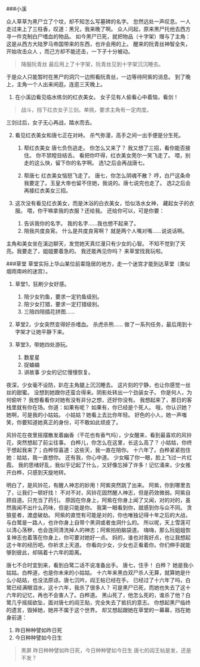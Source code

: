 ###小溪

众人草草为黑尸立了个坟，却不知怎么写墓碑的名字。
忽然远处一声叹息。一人走过来上了三柱香，叹道：黑兄，我来晚了啊。
众人问起，原来黑尸托他去西方寻一件克制白尸嗜血的物品。
如今黑尸已死，就把物品（十字架）赠与了主角：这是从西方大陆罗马帝国带来的东西，也许会用的上。
醒来的阮青丝神智全失，开始攻击众人 ，而己方却不能还击，一下子十分被动。
> 降服阮青丝
最后用上了十字架，阮青丝见到十字架沉沉睡去。

于是众人只能暂时在黑尸的洞穴一边照看阮青丝，一边等待阿紫的消息。
到了晚上，主角一个人出来闲逛。连逛三天晚上。

1. 在小溪边看见临水练剑的红衣美女。
女子见有人偷看心中着恼，看剑！
> 战斗，挡下红衣女子三剑。单挑，要求主角有一定肉度。

三剑过后，女子无心再战，踏水而去。

2. 看见红衣美女和唐七正在对峙。
杀气弥漫，高手之间一出手便是分生死。
    1. 帮红衣美女
唐七负伤逃走。
你怎么又来了？
我又想了三招，看你能否接住。
你不禁瞠目结舌。
看把你吓得，红衣美女莞尔一笑飞走了。
喂，别走的这么快，留下你的名字啊。
选1之后会再战唐七。

    2. 帮唐七
红衣美女恼怒飞走了。
唐七，你怎么阴魂不散？
哼，白尸这条命我要定了。玉皇大帝也留不住她，我说的。唐七说完也走了。
选2之后会再接红衣美女三招。

3. 这次没有看见红衣美女，而是沐浴的白衣美女，恰似洛水女神，
藏起女子的衣服。
喂，你干嘛拿我的衣服？还给我。
还给你可以，可是你要：
    1. 告诉我你的名字。
我的名字……我也想不起来了。
    2. 陪我共度良宵。
什么是共度良宵啊？
就是两个人嘴对嘴……说说话啊。

主角和美女坐在溪边聊天，发觉她天真烂漫只有少女的心智。
不知不觉到了天亮。我要走了，姐姐要着急的。
我还能再见你吗？
来草堂找我玩啦。

###草堂
草堂实际上华山某位前辈隐居的地方，走一个迷宫才能到达草堂（类似烟雨南岭的迷宫）。

1. 草堂1，狂刷少女好感。
    1. 陪少女钓鱼，要求一定钓鱼级别。
    2. 陪少女打猎，要求一定打猎级别。
    3. 三陪四陪插花拼图……

2. 草堂2，少女突然变得好杀嗜血。
杀虎杀熊……
做了一系列任务，最后用到十字架才让她平静下来。

3. 草堂3，带她四处游玩。
    1. 数星星
    2. 捉蛐蛐
    3. 讲故事
少女的记忆慢慢恢复。

夜深，少女毫不设防，趴在主角腿上沉沉睡去。
这片刻的宁静，也让你感觉一丝丝的甜蜜。
没想到她跟你还蛮合得来。阴影处转出一个劲装女子。
你是何人，为何偷听？
我想看看你对她有没有非分之想，还好你没有。
我想起来了，那日的客栈里就有你在场。你道：如果有呢？
如果有，你已经是个死人。
哦，你认识她？
她啊，可是我的小姑姑。
小姑姑？她看上去比你年轻。
好色的小人，她一声嗤笑，你要知道她真正的身份，可不敢如此顽皮了。

风铃花在夜里摇摆散发着幽香（干花也有香气吗），少女醒来，看到最喜欢的风铃花，突然想起了前尘往事。
白桦儿，你怎么在这里，长这么高了？
小姑姑，你终于想起我来了；白桦惊喜道：这些天，我一直在陪你。
十六年了。白桦紧紧抱住她：姑姑，我一直想你。
还有我，你心中道。
少女瞄了你一眼，脸上飞过一片红霞。
我的思绪好乱，我似乎记起了什么，又好像忘掉了许多！记忆涌来，少女推开白桦，只感到天旋地转。

明白了，是风铃花，有醒人神志的妙用！阿紫突然跳了出来。
阿紫，你到哪里去了，让我们一顿好找！
不对不对，风铃花固然醒人神志，但是药效微弱。阿紫自顾自道。只充当了药引。
原因在你身上，阿紫在你身上闻了又闻，对的对的，虽然我闻不出什么药味，但是只能是你。
我第一眼看到你，就感到你与众不同。
贪狼星者，渡虚破劫。
阿紫的直觉有可能是对的，你也唯独记得十年之后的大战，与白鹭是一路人，也许你身上自带个黑洞或者虫洞什么的。
所以呢，天上雪莲可以清心荡秽，也会连同清洗掉人的神志；阿紫拍拍脑袋道。
嗨嗨，那么阮姐姐恢复神志也着落在你身上，你可要对她好一点。
妈的，谁也对我好点，也让我想起这十年的经历吧。你祈求上天道。
你看向少女，少女也正看着你。你们伸手就能够到彼此，却隔着十六年的距离。

唐七不合时宜到来，看到白鹭二话不说准备出手。
唐七，住手！
白桦？
她是我小姑姑。白桦道，也是你未来的小姑姑。
十六年来黑白双尸杀人无算，就算她是什么小姑姑，也没法原谅。唐七沉吟，阎王帖已经在手。
已经过了十六年了吗，白鹭已经满眼泪水，这十六年，我杀了很多人？
可是黑尸已死，而她也失去了这十六年的记忆，再也不会害人了。白桦道。
黑山死了，他怎么死的，谁杀了他？白鹭几乎摇摇欲坠，面对唐七的阎王贴，完全失去了抵抗的意志。
你想起黑尸临终的遗言，毁掉她，她并不属于这个世界。
却又想起跟她在草堂的一幕幕，挡在她身前道：
1. 昨日种种譬如昨日死
2. 今日种种譬如今日生

> 黑屏 
昨日种种譬如昨日死，今日种种譬如今日生
唐七的阎王帖是发，还是不发？
